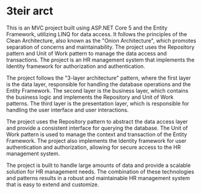 # 3teir arct
This is an MVC project built using ASP.NET Core 5 and the Entity Framework, utilizing LINQ for data access. It follows the principles of the Clean Architecture, also known as the "Onion Architecture", which promotes separation of concerns and maintainability. The project uses the Repository pattern and Unit of Work pattern to manage the data access and transactions. The project is an HR management system that implements the Identity framework for authorization and authentication.

The project follows the "3-layer architecture" pattern, where the first layer is the data layer, responsible for handling the database operations and the Entity Framework. The second layer is the business layer, which contains the business logic and implements the Repository and Unit of Work patterns. The third layer is the presentation layer, which is responsible for handling the user interface and user interactions.

The project uses the Repository pattern to abstract the data access layer and provide a consistent interface for querying the database. The Unit of Work pattern is used to manage the context and transaction of the Entity Framework. The project also implements the Identity framework for user authentication and authorization, allowing for secure access to the HR management system.

The project is built to handle large amounts of data and provide a scalable solution for HR management needs. The combination of these technologies and patterns results in a robust and maintainable HR management system that is easy to extend and customize.



